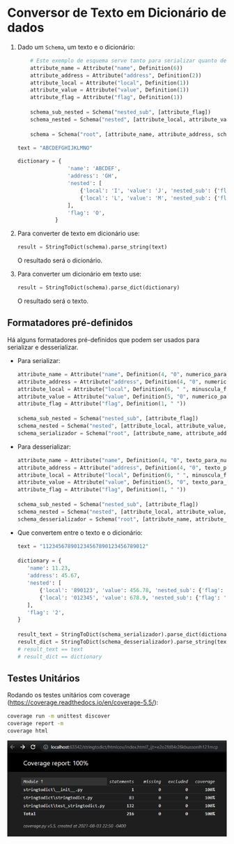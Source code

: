 # Conversor de Texto em Dicionário de dados


1. Dado um `Schema`, um texto e o dicionário:

    ```python
        # Este exemplo de esquema serve tanto para serializar quanto desserializar 
        attribute_name = Attribute("name", Definition(6))
        attribute_address = Attribute("address", Definition(2))
        attribute_local = Attribute("local", Definition(1))
        attribute_value = Attribute("value", Definition(1))
        attribute_flag = Attribute("flag", Definition(1))
    
        schema_sub_nested = Schema("nested_sub", [attribute_flag])
        schema_nested = Schema("nested", [attribute_local, attribute_value, schema_sub_nested], 2)
        
        schema = Schema("root", [attribute_name, attribute_address, schema_nested, attribute_flag])
    ``` 
    
    ```python
    text = "ABCDEFGHIJKLMNO"
    ```
    
    ```python
    dictionary = {
                    'name': 'ABCDEF',
                    'address': 'GH',
                    'nested': [
                        {'local': 'I', 'value': 'J', 'nested_sub': {'flag': 'K'}},
                        {'local': 'L', 'value': 'M', 'nested_sub': {'flag': 'N'}}
                    ],
                    'flag': 'O',
                }
    ```
2. Para converter de texto em dicionário use:

    ```python
    result = StringToDict(schema).parse_string(text)
    ```
    O resultado será o dicionário.

3. Para converter um dicionário em texto use:
   
    ```python
    result = StringToDict(schema).parse_dict(dictionary)
    ```
    O resultado será o texto.
   
## Formatadores pré-definidos

Há alguns formatadores pré-definidos que podem ser usados para serializar e desserializar.

- Para serializar:

   ```python
   attribute_name = Attribute("name", Definition(4, "0", numerico_para_texto_formatters(4, 2)))
   attribute_address = Attribute("address", Definition(4, "0", numerico_para_texto_formatters(4, 2)))
   attribute_local = Attribute("local", Definition(6, " ", minuscula_formatters()))
   attribute_value = Attribute("value", Definition(5, "0", numerico_para_texto_formatters(5, 2)))
   attribute_flag = Attribute("flag", Definition(1, " "))

   schema_sub_nested = Schema("nested_sub", [attribute_flag])
   schema_nested = Schema("nested", [attribute_local, attribute_value, schema_sub_nested], 2)
   schema_serializador = Schema("root", [attribute_name, attribute_address, schema_nested, attribute_flag])
   ```
   
- Para desserializar:

   ```python
   attribute_name = Attribute("name", Definition(4, "0", texto_para_numerico_formatters(4, 2)))
   attribute_address = Attribute("address", Definition(4, "0", texto_para_numerico_formatters(4, 2)))
   attribute_local = Attribute("local", Definition(6, " ", minuscula_formatters()))
   attribute_value = Attribute("value", Definition(5, "0", texto_para_numerico_formatters(5, 2)))
   attribute_flag = Attribute("flag", Definition(1, " "))
   
   schema_sub_nested = Schema("nested_sub", [attribute_flag])
   schema_nested = Schema("nested", [attribute_local, attribute_value, schema_sub_nested], 2)
   schema_desserializador = Schema("root", [attribute_name, attribute_address, schema_nested, attribute_flag])
   ```
- Que convertem entre o texto e o dicionário:

   ````python
   text = "112345678901234567890123456789012"
  
   dictionary = {
      'name': 11.23,
      'address': 45.67,
      'nested': [
          {'local': '890123', 'value': 456.78, 'nested_sub': {'flag': '9'}},
          {'local': '012345', 'value': 678.9, 'nested_sub': {'flag': '1'}}
      ],
      'flag': '2',
   }
  
  result_text = StringToDict(schema_serializador).parse_dict(dictionary)
  result_dict = StringToDict(schema_desserializador).parse_string(text)
  # result_text == text
  # result_dict == dictionary
   ````
  
## Testes Unitários

Rodando os testes unitários com coverage (https://coverage.readthedocs.io/en/coverage-5.5/):

```bash
coverage run -m unittest discover
coverage report -m
coverage html
```

![img.png](docs/coverage-example.png)